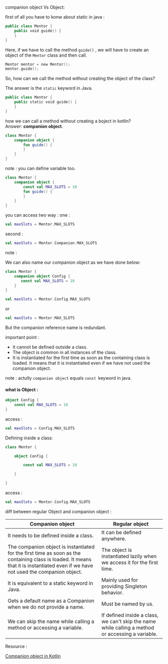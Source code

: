  companion object Vs Object:

first of all you have to konw about static in java :

```kotlin
public class Mentor {
    public void guide() {
    }
}
```

Here, if we have to call the method `guide()` , we will have to create an object of the `Mentor` class and then call.

```kotlin
Mentor mentor = new Mentor();
mentor.guide();
```

So, how can we call the method without creating the object of the class?

The answer is the `static` keyword in Java.

```kotlin
public class Mentor {
    public static void guide() {
    }
}
```

how we can call a method without creating a boject in kotlin?
Answer: **companion object**.

```kotlin
class Mentor {
    companion object {
        fun guide() {
        }
    }
}
```

note : you  can define variable too.

```kt
class Mentor {
    companion object {
        const val MAX_SLOTS = 10
        fun guide() {
        }
    }
}
```

you can access two way :
one :

```kt
val maxSlots = Mentor.MAX_SLOTS
```

second : 

```kt
val maxSlots = Mentor.Companion.MAX_SLOTS
```

note :

We can also name our companion object as we have done below:

```kt
class Mentor {
    companion object Config {
       const val MAX_SLOTS = 10
    }
}
```

```kt
val maxSlots = Mentor.Config.MAX_SLOTS
```

or 

```kt
val maxSlots = Mentor.MAX_SLOTS
```

But the companion reference name is redundant.

important point :

- It cannot be defined outside a class.
- The object is common in all instances of the class.
- It is instantiated for the first time as soon as the containing class is loaded. It means that it is instantiated even if we have not used the companion object.



note : actully `companion object` equals `const `keyword in java.

#### what is Object :

```kt
object Config {
    const val MAX_SLOTS = 10
}
```

access :

```kt
val maxSlots = Config.MAX_SLOTS
```

Defining inside a class:

```kotlin
class Mentor {

    object Config {

        const val MAX_SLOTS = 10

    }

}
```

access :

```kt
val maxSlots = Mentor.Config.MAX_SLOTS
```

diff between regular Object and companion object :

| Companion object                                                                                                                                                                   | Regular object                                                                                    |
| ---------------------------------------------------------------------------------------------------------------------------------------------------------------------------------- | ------------------------------------------------------------------------------------------------- |
| It needs to be defined inside a class.                                                                                                                                             | It can be defined anywhere.                                                                       |
| The companion object is instantiated for the first time as soon as the containing class is loaded. It means that it is instantiated even if we have not used the companion object. | The object is instantiated lazily when we access it for the first time.                           |
| It is equivalent to a static keyword in Java.                                                                                                                                      | Mainly used for providing Singleton behavior.                                                     |
| Gets a default name as a Companion when we do not provide a name.                                                                                                                  | Must be named by us.                                                                              |
| We can skip the name while calling a method or accessing a variable.                                                                                                               | If defined inside a class, we can't skip the name while calling a method or accessing a variable. |

Resource :

[Companion object in Kotlin](https://amitshekhar.me/blog/companion-object-in-kotlin)
